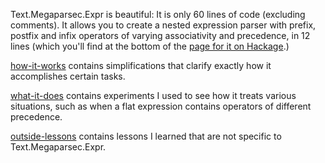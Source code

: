 Text.Megaparsec.Expr is beautiful: It is only 60 lines of code (excluding comments). It allows you to create a nested expression parser with prefix, postfix and infix operators of varying associativity and precedence, in 12 lines (which you'll find at the bottom of the [page for it on Hackage](http://hackage.haskell.org/package/megaparsec-5.1.1/docs/Text-Megaparsec-Expr.html).)

[how-it-works](how-it-works) contains simplifications that clarify exactly how it accomplishes certain tasks.

[what-it-does](what-it-does) contains experiments I used to see how it treats various situations, such as when a flat expression contains operators of different precedence.

[outside-lessons](outside-lessons) contains lessons I learned that are not specific to Text.Megaparsec.Expr.
